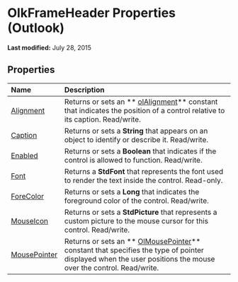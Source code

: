 
# OlkFrameHeader Properties (Outlook)

 **Last modified:** July 28, 2015


## Properties



|**Name**|**Description**|
|:-----|:-----|
| [Alignment](c0755479-d3a6-9714-6e9e-672d0a1387e4.md)|Returns or sets an  ** [olAlignment](3a3eae47-c92a-8d67-327e-33d902f23abd.md)** constant that indicates the position of a control relative to its caption. Read/write.|
| [Caption](8a401eba-5a69-1590-0b83-4356cc0e7a03.md)|Returns or sets a  **String** that appears on an object to identify or describe it. Read/write.|
| [Enabled](c1b7db12-c949-cbb0-b185-f8969de4e59f.md)|Returns or sets a  **Boolean** that indicates if the control is allowed to function. Read/write.|
| [Font](1d11e2b4-6c8c-c79c-dd52-7ed5024cb0bd.md)|Returns a  **StdFont** that represents the font used to render the text inside the control. Read-only.|
| [ForeColor](2f397b5f-292c-b2a8-4eb2-6df01e30317f.md)|Returns or sets a  **Long** that indicates the foreground color of the control. Read/write.|
| [MouseIcon](c819eb95-4d4a-59cf-6ad2-a4df053e6d56.md)|Returns or sets a  **StdPicture** that represents a custom picture to the mouse cursor for this control. Read/write.|
| [MousePointer](6d4e32a5-1218-a351-b3d9-40e3ed1bac03.md)|Returns or sets an  ** [OlMousePointer](527df8bb-000c-f108-0522-2d294858b251.md)** constant that specifies the type of pointer displayed when the user positions the mouse over the control. Read/write.|
